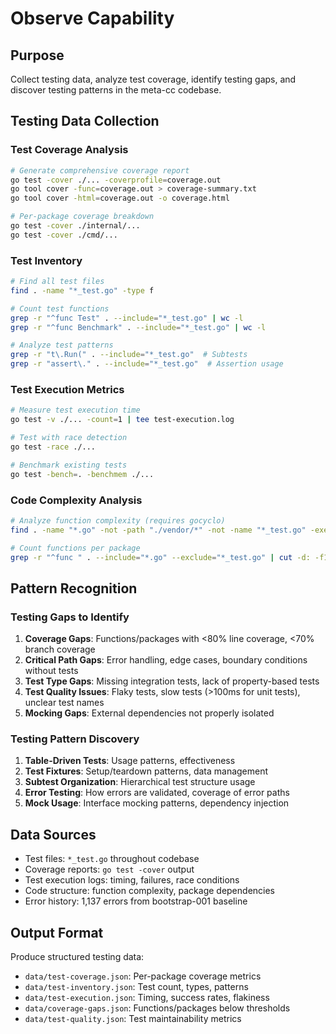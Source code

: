 # Observe Capability

## Purpose
Collect testing data, analyze test coverage, identify testing gaps, and discover testing patterns in the meta-cc codebase.

## Testing Data Collection

### Test Coverage Analysis
```bash
# Generate comprehensive coverage report
go test -cover ./... -coverprofile=coverage.out
go tool cover -func=coverage.out > coverage-summary.txt
go tool cover -html=coverage.out -o coverage.html

# Per-package coverage breakdown
go test -cover ./internal/...
go test -cover ./cmd/...
```

### Test Inventory
```bash
# Find all test files
find . -name "*_test.go" -type f

# Count test functions
grep -r "^func Test" . --include="*_test.go" | wc -l
grep -r "^func Benchmark" . --include="*_test.go" | wc -l

# Analyze test patterns
grep -r "t\.Run(" . --include="*_test.go"  # Subtests
grep -r "assert\." . --include="*_test.go"  # Assertion usage
```

### Test Execution Metrics
```bash
# Measure test execution time
go test -v ./... -count=1 | tee test-execution.log

# Test with race detection
go test -race ./...

# Benchmark existing tests
go test -bench=. -benchmem ./...
```

### Code Complexity Analysis
```bash
# Analyze function complexity (requires gocyclo)
find . -name "*.go" -not -path "./vendor/*" -not -name "*_test.go" -exec gocyclo {} \;

# Count functions per package
grep -r "^func " . --include="*.go" --exclude="*_test.go" | cut -d: -f1 | sort | uniq -c
```

## Pattern Recognition

### Testing Gaps to Identify
1. **Coverage Gaps**: Functions/packages with <80% line coverage, <70% branch coverage
2. **Critical Path Gaps**: Error handling, edge cases, boundary conditions without tests
3. **Test Type Gaps**: Missing integration tests, lack of property-based tests
4. **Test Quality Issues**: Flaky tests, slow tests (>100ms for unit tests), unclear test names
5. **Mocking Gaps**: External dependencies not properly isolated

### Testing Pattern Discovery
1. **Table-Driven Tests**: Usage patterns, effectiveness
2. **Test Fixtures**: Setup/teardown patterns, data management
3. **Subtest Organization**: Hierarchical test structure usage
4. **Error Testing**: How errors are validated, coverage of error paths
5. **Mock Usage**: Interface mocking patterns, dependency injection

## Data Sources

- Test files: `*_test.go` throughout codebase
- Coverage reports: `go test -cover` output
- Test execution logs: timing, failures, race conditions
- Code structure: function complexity, package dependencies
- Error history: 1,137 errors from bootstrap-001 baseline

## Output Format

Produce structured testing data:
- `data/test-coverage.json`: Per-package coverage metrics
- `data/test-inventory.json`: Test count, types, patterns
- `data/test-execution.json`: Timing, success rates, flakiness
- `data/coverage-gaps.json`: Functions/packages below thresholds
- `data/test-quality.json`: Test maintainability metrics
